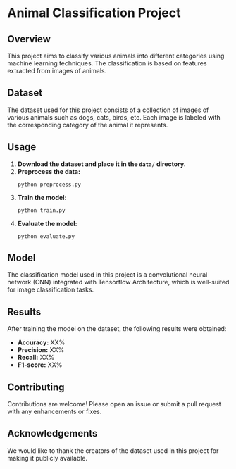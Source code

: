 # Animal Classification Project

## Overview
This project aims to classify various animals into different categories using machine learning techniques. The classification is based on features extracted from images of animals.

## Dataset
The dataset used for this project consists of a collection of images of various animals such as dogs, cats, birds, etc. Each image is labeled with the corresponding category of the animal it represents.

## Usage
1. **Download the dataset and place it in the `data/` directory.**
2. **Preprocess the data:**
    ```
    python preprocess.py
    ```
3. **Train the model:**
    ```
    python train.py
    ```
4. **Evaluate the model:**
    ```
    python evaluate.py
    ```

## Model
The classification model used in this project is a convolutional neural network (CNN) integrated with Tensorflow Architecture, which is well-suited for image classification tasks.

## Results
After training the model on the dataset, the following results were obtained:
- **Accuracy:** XX%
- **Precision:** XX%
- **Recall:** XX%
- **F1-score:** XX%

## Contributing
Contributions are welcome! Please open an issue or submit a pull request with any enhancements or fixes.

## Acknowledgements
We would like to thank the creators of the dataset used in this project for making it publicly available.
